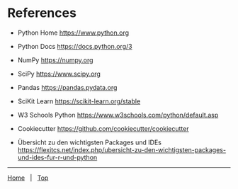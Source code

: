 # References
  
- Python Home
  https://www.python.org 

- Python Docs
  https://docs.python.org/3

- NumPy
  https://numpy.org

- SciPy
  https://www.scipy.org

- Pandas
  https://pandas.pydata.org 

- SciKit Learn
  https://scikit-learn.org/stable  
  
- W3 Schools Python
  https://www.w3schools.com/python/default.asp  
  
- Cookiecutter
  https://github.com/cookiecutter/cookiecutter

- Übersicht zu den wichtigsten Packages und IDEs 
  https://flexitcs.net/index.php/ubersicht-zu-den-wichtigsten-packages-und-ides-fur-r-und-python

---
[Home](../README.md) &nbsp; | &nbsp; [Top](#References) &nbsp;

